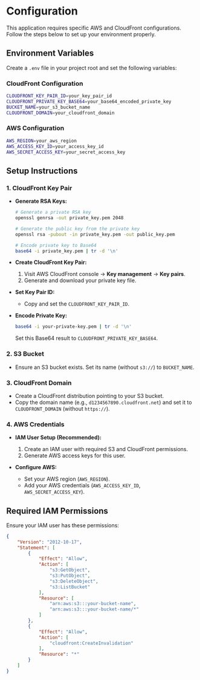# Configuration

This application requires specific AWS and CloudFront configurations. Follow the steps below to set up your environment properly.

## Environment Variables

Create a `.env` file in your project root and set the following variables:

### CloudFront Configuration

```bash
CLOUDFRONT_KEY_PAIR_ID=your_key_pair_id
CLOUDFRONT_PRIVATE_KEY_BASE64=your_base64_encoded_private_key
BUCKET_NAME=your_s3_bucket_name
CLOUDFRONT_DOMAIN=your_cloudfront_domain
```

### AWS Configuration

```bash
AWS_REGION=your_aws_region
AWS_ACCESS_KEY_ID=your_access_key_id
AWS_SECRET_ACCESS_KEY=your_secret_access_key
```

## Setup Instructions

### 1. CloudFront Key Pair

* **Generate RSA Keys:**

  ```bash
  # Generate a private RSA key
  openssl genrsa -out private_key.pem 2048

  # Generate the public key from the private key
  openssl rsa -pubout -in private_key.pem -out public_key.pem

  # Encode private key to Base64
  base64 -i private_key.pem | tr -d '\n'
  ```

* **Create CloudFront Key Pair:**

  1. Visit AWS CloudFront console → **Key management** → **Key pairs**.
  2. Generate and download your private key file.

* **Set Key Pair ID:**

  * Copy and set the `CLOUDFRONT_KEY_PAIR_ID`.

* **Encode Private Key:**

  ```bash
  base64 -i your-private-key.pem | tr -d '\n'
  ```

  Set this Base64 result to `CLOUDFRONT_PRIVATE_KEY_BASE64`.

### 2. S3 Bucket

* Ensure an S3 bucket exists. Set its name (without `s3://`) to `BUCKET_NAME`.

### 3. CloudFront Domain

* Create a CloudFront distribution pointing to your S3 bucket.
* Copy the domain name (e.g., `d1234567890.cloudfront.net`) and set it to `CLOUDFRONT_DOMAIN` (without `https://`).

### 4. AWS Credentials

* **IAM User Setup (Recommended):**

  1. Create an IAM user with required S3 and CloudFront permissions.
  2. Generate AWS access keys for this user.

* **Configure AWS:**

  * Set your AWS region (`AWS_REGION`).
  * Add your AWS credentials (`AWS_ACCESS_KEY_ID`, `AWS_SECRET_ACCESS_KEY`).

## Required IAM Permissions

Ensure your IAM user has these permissions:

```json
{
    "Version": "2012-10-17",
    "Statement": [
        {
            "Effect": "Allow",
            "Action": [
                "s3:GetObject",
                "s3:PutObject",
                "s3:DeleteObject",
                "s3:ListBucket"
            ],
            "Resource": [
                "arn:aws:s3:::your-bucket-name",
                "arn:aws:s3:::your-bucket-name/*"
            ]
        },
        {
            "Effect": "Allow",
            "Action": [
                "cloudfront:CreateInvalidation"
            ],
            "Resource": "*"
        }
    ]
}
```


